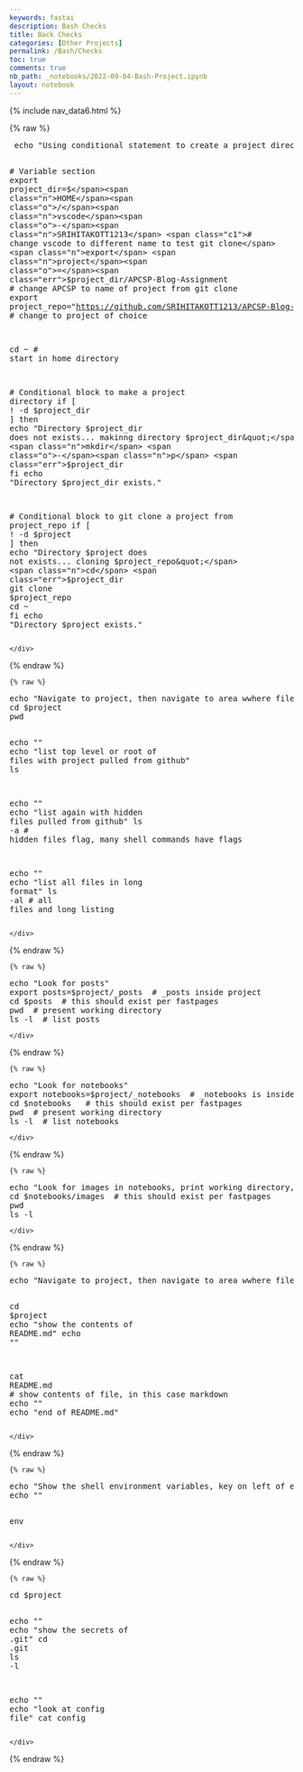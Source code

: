 ```yaml
---
keywords: fastai
description: Bash Checks
title: Back Checks
categories: [Other Projects]
permalink: /Bash/Checks
toc: true
comments: true
nb_path: _notebooks/2022-09-04-Bash-Project.ipynb
layout: notebook
---
```


<!--
#################################################
### THIS FILE WAS AUTOGENERATED! DO NOT EDIT! ###
#################################################
# file to edit: _notebooks/2022-09-04-Bash-Project.ipynb
-->

<div class="container" id="notebook-container">
        
<div class="cell border-box-sizing text_cell rendered"><div class="inner_cell">
<div class="text_cell_render border-box-sizing rendered_html">
<p>{% include nav_data6.html %}</p>

</div>
</div>
</div>
    {% raw %}
    
<div class="cell border-box-sizing code_cell rendered">
<div class="input">

<div class="inner_cell">
    <div class="input_area">
<div class=" highlight hl-ipython3"><pre><span></span> <span class="n">echo</span> <span class="s2">&quot;Using conditional statement to create a project directory and project&quot;</span>

<span class="c1"># Variable section</span>
<span class="n">export</span> <span class="n">project_dir</span><span class="o">=</span><span class="err">$</span><span class="n">HOME</span><span class="o">/</span><span class="n">vscode</span><span class="o">-</span><span class="n">SRIHITAKOTT1213</span> <span class="c1"># change vscode to different name to test git clone</span>
<span class="n">export</span> <span class="n">project</span><span class="o">=</span><span class="err">$</span><span class="n">project_dir</span><span class="o">/</span><span class="n">APCSP</span><span class="o">-</span><span class="n">Blog</span><span class="o">-</span><span class="n">Assignment</span>  <span class="c1"># change APCSP to name of project from git clone</span>
<span class="n">export</span> <span class="n">project_repo</span><span class="o">=</span><span class="s2">&quot;https://github.com/SRIHITAKOTT1213/APCSP-Blog-Assignment.git&quot;</span>  <span class="c1"># change to project of choice</span>

<span class="n">cd</span> <span class="o">~</span>    <span class="c1"># start in home directory</span>

<span class="c1"># Conditional block to make a project directory</span>
<span class="k">if</span> <span class="p">[</span> <span class="o">!</span> -d <span class="nv">$project_dir</span> <span class="o">]</span>
<span class="n">then</span> 
    <span class="n">echo</span> <span class="s2">&quot;Directory $project_dir does not exists... makinng directory $project_dir&quot;</span>
    <span class="n">mkdir</span> <span class="o">-</span><span class="n">p</span> <span class="err">$</span><span class="n">project_dir</span>
<span class="n">fi</span>
<span class="n">echo</span> <span class="s2">&quot;Directory $project_dir exists.&quot;</span> 

<span class="c1"># Conditional block to git clone a project from project_repo</span>
<span class="k">if</span> <span class="p">[</span> <span class="o">!</span> -d <span class="nv">$project</span> <span class="o">]</span>
<span class="n">then</span>
    <span class="n">echo</span> <span class="s2">&quot;Directory $project does not exists... cloning $project_repo&quot;</span>
    <span class="n">cd</span> <span class="err">$</span><span class="n">project_dir</span>
    <span class="n">git</span> <span class="n">clone</span> <span class="err">$</span><span class="n">project_repo</span>
    <span class="n">cd</span> <span class="o">~</span>
<span class="n">fi</span>
<span class="n">echo</span> <span class="s2">&quot;Directory $project exists.&quot;</span> 
</pre></div>

    </div>
</div>
</div>

</div>
    {% endraw %}

    {% raw %}
    
<div class="cell border-box-sizing code_cell rendered">
<div class="input">

<div class="inner_cell">
    <div class="input_area">
<div class=" highlight hl-ipython3"><pre><span></span><span class="n">echo</span> <span class="s2">&quot;Navigate to project, then navigate to area wwhere files were cloned&quot;</span>
<span class="n">cd</span> <span class="err">$</span><span class="n">project</span>
<span class="n">pwd</span>

<span class="n">echo</span> <span class="s2">&quot;&quot;</span>
<span class="n">echo</span> <span class="s2">&quot;list top level or root of files with project pulled from github&quot;</span>
<span class="n">ls</span>

<span class="n">echo</span> <span class="s2">&quot;&quot;</span>
<span class="n">echo</span> <span class="s2">&quot;list again with hidden files pulled from github&quot;</span>
<span class="n">ls</span> <span class="o">-</span><span class="n">a</span>   <span class="c1"># hidden files flag, many shell commands have flags</span>

<span class="n">echo</span> <span class="s2">&quot;&quot;</span>
<span class="n">echo</span> <span class="s2">&quot;list all files in long format&quot;</span>
<span class="n">ls</span> <span class="o">-</span><span class="n">al</span>   <span class="c1"># all files and long listing</span>
</pre></div>

    </div>
</div>
</div>

</div>
    {% endraw %}

    {% raw %}
    
<div class="cell border-box-sizing code_cell rendered">
<div class="input">

<div class="inner_cell">
    <div class="input_area">
<div class=" highlight hl-ipython3"><pre><span></span><span class="n">echo</span> <span class="s2">&quot;Look for posts&quot;</span>
<span class="n">export</span> <span class="n">posts</span><span class="o">=</span><span class="err">$</span><span class="n">project</span><span class="o">/</span><span class="n">_posts</span>  <span class="c1"># _posts inside project</span>
<span class="n">cd</span> <span class="err">$</span><span class="n">posts</span>  <span class="c1"># this should exist per fastpages</span>
<span class="n">pwd</span>  <span class="c1"># present working directory</span>
<span class="n">ls</span> <span class="o">-</span><span class="n">l</span>  <span class="c1"># list posts</span>
</pre></div>

    </div>
</div>
</div>

</div>
    {% endraw %}

    {% raw %}
    
<div class="cell border-box-sizing code_cell rendered">
<div class="input">

<div class="inner_cell">
    <div class="input_area">
<div class=" highlight hl-ipython3"><pre><span></span><span class="n">echo</span> <span class="s2">&quot;Look for notebooks&quot;</span>
<span class="n">export</span> <span class="n">notebooks</span><span class="o">=</span><span class="err">$</span><span class="n">project</span><span class="o">/</span><span class="n">_notebooks</span>  <span class="c1"># _notebooks is inside project</span>
<span class="n">cd</span> <span class="err">$</span><span class="n">notebooks</span>   <span class="c1"># this should exist per fastpages</span>
<span class="n">pwd</span>  <span class="c1"># present working directory</span>
<span class="n">ls</span> <span class="o">-</span><span class="n">l</span>  <span class="c1"># list notebooks</span>
</pre></div>

    </div>
</div>
</div>

</div>
    {% endraw %}

    {% raw %}
    
<div class="cell border-box-sizing code_cell rendered">
<div class="input">

<div class="inner_cell">
    <div class="input_area">
<div class=" highlight hl-ipython3"><pre><span></span><span class="n">echo</span> <span class="s2">&quot;Look for images in notebooks, print working directory, list files&quot;</span>
<span class="n">cd</span> <span class="err">$</span><span class="n">notebooks</span><span class="o">/</span><span class="n">images</span>  <span class="c1"># this should exist per fastpages</span>
<span class="n">pwd</span>
<span class="n">ls</span> <span class="o">-</span><span class="n">l</span>
</pre></div>

    </div>
</div>
</div>

</div>
    {% endraw %}

    {% raw %}
    
<div class="cell border-box-sizing code_cell rendered">
<div class="input">

<div class="inner_cell">
    <div class="input_area">
<div class=" highlight hl-ipython3"><pre><span></span><span class="n">echo</span> <span class="s2">&quot;Navigate to project, then navigate to area wwhere files were cloned&quot;</span>

<span class="n">cd</span> <span class="err">$</span><span class="n">project</span>
<span class="n">echo</span> <span class="s2">&quot;show the contents of README.md&quot;</span>
<span class="n">echo</span> <span class="s2">&quot;&quot;</span>

<span class="n">cat</span> <span class="n">README</span><span class="o">.</span><span class="n">md</span>  <span class="c1"># show contents of file, in this case markdown</span>
<span class="n">echo</span> <span class="s2">&quot;&quot;</span>
<span class="n">echo</span> <span class="s2">&quot;end of README.md&quot;</span>
</pre></div>

    </div>
</div>
</div>

</div>
    {% endraw %}

    {% raw %}
    
<div class="cell border-box-sizing code_cell rendered">
<div class="input">

<div class="inner_cell">
    <div class="input_area">
<div class=" highlight hl-ipython3"><pre><span></span><span class="n">echo</span> <span class="s2">&quot;Show the shell environment variables, key on left of equal value on right&quot;</span>
<span class="n">echo</span> <span class="s2">&quot;&quot;</span>

<span class="n">env</span>
</pre></div>

    </div>
</div>
</div>

</div>
    {% endraw %}

    {% raw %}
    
<div class="cell border-box-sizing code_cell rendered">
<div class="input">

<div class="inner_cell">
    <div class="input_area">
<div class=" highlight hl-ipython3"><pre><span></span><span class="n">cd</span> <span class="err">$</span><span class="n">project</span>

<span class="n">echo</span> <span class="s2">&quot;&quot;</span>
<span class="n">echo</span> <span class="s2">&quot;show the secrets of .git&quot;</span>
<span class="n">cd</span> <span class="o">.</span><span class="n">git</span>
<span class="n">ls</span> <span class="o">-</span><span class="n">l</span>

<span class="n">echo</span> <span class="s2">&quot;&quot;</span>
<span class="n">echo</span> <span class="s2">&quot;look at config file&quot;</span>
<span class="n">cat</span> <span class="n">config</span>
</pre></div>

    </div>
</div>
</div>

</div>
    {% endraw %}

</div>
 

